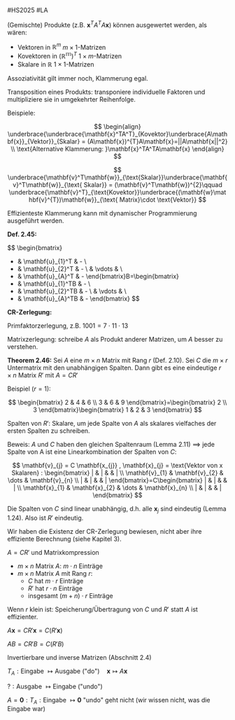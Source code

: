 #HS2025 #LA 

(Gemischte) Produkte (z.B. $\mathbf{x}^TA^TA\mathbf{x}$) können ausgewertet werden, als wären:
- Vektoren in $\mathbb{R}^{m}$  $m\times 1$-Matrizen
- Kovektoren in $(\mathbb{R^{m}})^T$  $1\times m$-Matrizen
- Skalare in $\mathbb{R}$  $1\times 1$-Matrizen

Assoziativität gilt immer noch, Klammerung egal.

Transposition eines Produkts: transponiere individuelle Faktoren und multipliziere sie in umgekehrter Reihenfolge. 

Beispiele:

$$
\begin{align}
\underbrace{\underbrace{\mathbf{x}^TA^T}_{Kovektor}\underbrace{A\mathbf{x}}_{Vektor}}_{Skalar} = (A\mathbf{x})^{T}A\mathbf{x}=||A\mathbf{x||^2} \\
\text{Alternative Klammerung: }\mathbf{x}^TA^TA\mathbf{x} 
\end{align}
$$

$$
\underbrace{\mathbf{v}^T\mathbf{w}}_{\text{Skalar}}\underbrace{\mathbf{v}^T\mathbf{w}}_{\text{ Skalar}} = (\mathbf{v}^T\mathbf{w})^{2}\qquad \underbrace{\mathbf{v}^T}_{\text{Kovektor}}\underbrace{(\mathbf{w}\mathbf{v}^{T})\mathbf{w}}_{\text{ Matrix}\cdot \text{Vektor}}
$$

Effizienteste Klammerung kann mit dynamischer Programmierung ausgeführt werden.

**Def. 2.45:**

$$
\begin{bmatrix}
-  & \mathbf{u}_{1}^T & - \\
- & \mathbf{u}_{2}^T & - \\
 & \vdots &  \\
- & \mathbf{u}_{A}^T & -
\end{bmatrix}B=\begin{bmatrix}
-  & \mathbf{u}_{1}^TB & - \\
- & \mathbf{u}_{2}^TB & - \\
 & \vdots &  \\
- & \mathbf{u}_{A}^TB & -
\end{bmatrix}
$$

**CR-Zerlegung:** 

Primfaktorzerlegung, z.B. $1001=7\cdot 11 \cdot 13$

Matrixzerlegung: schreibe $A$ als Produkt anderer Matrizen, um $A$ besser zu verstehen.

**Theorem 2.46:** Sei $A$ eine $m\times n$ Matrix mit Rang $r$ (Def. 2.10). Sei $C$ die $m\times r$ Untermatrix mit den unabhängigen Spalten. Dann gibt es eine eindeutige $r\times n$ Matrix $R'$ mit $A=CR'$ 

Beispiel ($r=1$):

$$
\begin{bmatrix}
2 & 4 & 6 \\
3 & 6 & 9
\end{bmatrix}=\begin{bmatrix}
2 \\
3
\end{bmatrix}\begin{bmatrix}
1 & 2 & 3
\end{bmatrix}
$$

Spalten von $R'$: Skalare, um jede Spalte von $A$ als skalares vielfaches der ersten Spalten zu schreiben. 

Beweis: $A$ und $C$ haben den gleichen Spaltenraum (Lemma 2.11) $\implies$ jede Spalte von A ist eine Linearkombination der Spalten von $C$:

$$
\mathbf{v}_{j} = C \mathbf{x_{j}} , \mathbf{x}_{j} = \text{Vektor von x Skalaren} : \begin{bmatrix}
| & | &  & | \\
\mathbf{v}_{1} & \mathbf{v}_{2} & \dots & \mathbf{v}_{n} \\
| & | &  & |
\end{bmatrix}=C\begin{bmatrix}
| & | &  & | \\
\mathbf{x}_{1} & \mathbf{x}_{2} & \dots & \mathbf{x}_{n} \\
| & | &  & |
\end{bmatrix}
$$

Die Spalten von $C$ sind linear unabhängig, d.h. alle $\mathbf{x}_{j}$ sind eindeutig (Lemma 1.24). Also ist $R'$ eindeutig.

Wir haben die Existenz der CR-Zerlegung bewiesen, nicht aber ihre effiziente Berechnung (siehe Kapitel 3).

$A=CR'$ und Matrixkompression
- $m\times n$ Matrix $A$: $m\cdot n$ Einträge
- $m\times n$ Matrix $A$ mit Rang $r$:
	- $C$ hat $m\cdot r$ Einträge
	- $R'$ hat $r\cdot n$ Einträge
	- insgesamt $(m+n)\cdot r$ Einträge

Wenn $r$ klein ist: Speicherung/Übertragung von $C$ und $R'$ statt $A$ ist effizienter.

$A\mathbf{x}=CR'\mathbf{x}=C(R'\mathbf{x})$

$AB=CR'B=C(R'B)$

Invertierbare und inverse Matrizen (Abschnitt 2.4)

$T_{A}:\text{Eingabe }\mapsto\text{Ausgabe ("do")} \quad \mathbf{x}\mapsto A\mathbf{x}$

$?:\text{Ausgabe }\mapsto\text{Eingabe ("undo")}$

$A=\mathbf{0}:T_{A}:\text{Eingabe }\mapsto \mathbf{0}$ "undo" geht nicht (wir wissen nicht, was die Eingabe war)